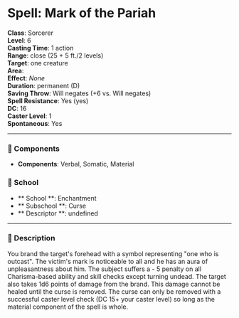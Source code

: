 
# Spell: Mark of the Pariah
**Class**: Sorcerer  
**Level**: 6  
**Casting Time**: 1 action  
**Range**: close (25 + 5 ft./2 levels)  
**Target**: one creature  
**Area**:   
**Effect**: _None_  
**Duration**: permanent (D)  
**Saving Throw**: Will negates (+6 vs. Will negates)  
**Spell Resistance**: Yes (yes)  
**DC**: 16  
**Caster Level**: 1  
**Spontaneous**: Yes

---

### 🔮 Components
- **Components**: Verbal, Somatic, Material

### 🏫 School
- ** School **: Enchantment
- ** Subschool **: Curse
- ** Descriptor **: undefined
---

### 📜 Description
You brand the target's forehead with a symbol representing "one who is outcast". The victim's mark is noticeable to all and he has an aura of unpleasantness about him. The subject suffers a - 5 penalty on all Charisma-based ability and skill checks except turning undead. The target also takes 1d6 points of damage from the brand. This damage cannot be healed until the curse is removed. The curse can only be removed with a successful caster level check (DC 15+ your caster level) so long as the material component of the spell is whole.
